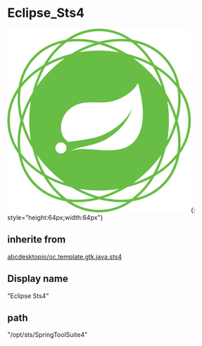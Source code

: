 # Eclipse_Sts4
![icon-spring-framework.svg](/applications/icons/icon-spring-framework.svg){: style="height:64px;width:64px"}
## inherite from
[abcdesktopio/oc.template.gtk.java.sts4](abcdesktopio/oc.template.gtk.java.sts4.md)
## Display name
"Eclipse Sts4"
## path
"/opt/sts/SpringToolSuite4"
